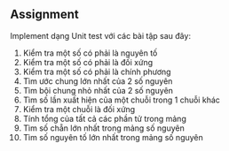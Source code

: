## Assignment

Implement dạng Unit test với các bài tập sau đây:

1. Kiểm tra một số có phải là nguyên tố
2. Kiểm tra một số có phải là đối xứng
3. Kiểm tra một số có phải là chính phương
4. Tìm ước chung lớn nhất của 2 số nguyên
5. Tìm bội chung nhỏ nhất của 2 số nguyên
6. Tìm số lần xuất hiện của một chuỗi trong 1 chuỗi khác
7. Kiểm tra một chuỗi là đối xứng
8. Tính tổng của tất cả các phần tử trong mảng
9. Tìm số chẵn lớn nhất trong mảng số nguyên
10. Tìm số nguyên tố lớn nhất trong mảng số nguyên
